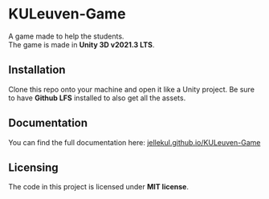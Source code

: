 # KULeuven-Game
A game made to help the students.  
The game is made in **Unity 3D v2021.3 LTS**.

## Installation

Clone this repo onto your machine and open it like a Unity project. Be sure to have **Github LFS** installed to also get all the assets.

## Documentation

You can find the full documentation here: [jellekul.github.io/KULeuven-Game]([jellekul.github.io/KULeuven-Game](https://jellekul.github.io/KULeuven-Game/))

## Licensing

The code in this project is licensed under **MIT license**.